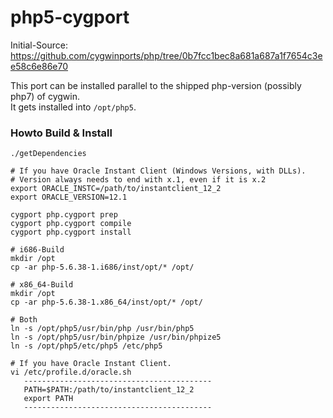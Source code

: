 # php5-cygport
Initial-Source: https://github.com/cygwinports/php/tree/0b7fcc1bec8a681a687a1f7654c3ee58c6e86e70

This port can be installed parallel to the shipped php-version (possibly php7) of cygwin.  
It gets installed into `/opt/php5`.

### Howto Build & Install
```
./getDependencies

# If you have Oracle Instant Client (Windows Versions, with DLLs).
# Version always needs to end with x.1, even if it is x.2
export ORACLE_INSTC=/path/to/instantclient_12_2
export ORACLE_VERSION=12.1

cygport php.cygport prep
cygport php.cygport compile
cygport php.cygport install

# i686-Build
mkdir /opt
cp -ar php-5.6.38-1.i686/inst/opt/* /opt/

# x86_64-Build
mkdir /opt
cp -ar php-5.6.38-1.x86_64/inst/opt/* /opt/

# Both
ln -s /opt/php5/usr/bin/php /usr/bin/php5
ln -s /opt/php5/usr/bin/phpize /usr/bin/phpize5
ln -s /opt/php5/etc/php5 /etc/php5

# If you have Oracle Instant Client.
vi /etc/profile.d/oracle.sh
   ------------------------------------------
   PATH=$PATH:/path/to/instantclient_12_2
   export PATH
   ------------------------------------------
```
